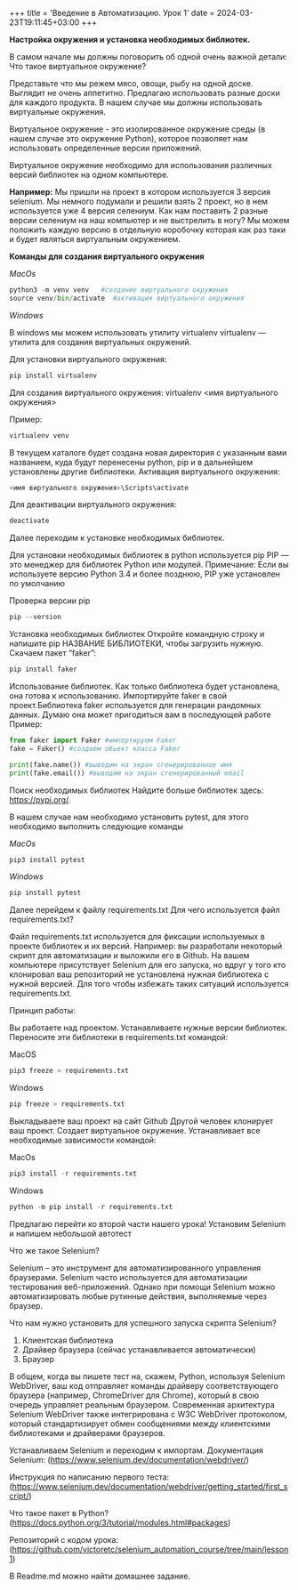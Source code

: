 +++
title = 'Введение в Автоматизацию. Урок 1'
date = 2024-03-23T19:11:45+03:00
+++

**Настройка окружения и установка необходимых библиотек.**

В самом начале мы должны поговорить об одной очень важной детали:
Что такое виртуальное окружение?

Представьте что мы режем мясо, овощи, рыбу на одной доске. Выглядит не очень аппетитно. Предлагаю использовать разные доски для каждого продукта. В нашем случае мы должны использовать виртуальные окружения. 

Виртуальное окружение - это изолированное окружение среды (в нашем случае это окружение Python), которое позволяет нам использовать определенные версии приложений.

Виртуальное окружение необходимо для использования различных версий библиотек на одном компьютере.

**Например:** Мы пришли на  проект в котором используется 3 версия selenium. Мы немного подумали и решили взять 2 проект, но в нем используется уже 4 версия селениум. Как нам поставить 2 разные версии селениум на наш компьютер и не выстрелить в ногу? Мы можем положить каждую версию в отдельную коробочку которая как раз таки и будет являться виртуальным окружением.

**Команды для создания виртуального окружения**

*MacOs*

```python
python3 -m venv venv   #создание виртуального окружения 
source venv/bin/activate  #активация виртуального окружения
```

*Windows*

В windows мы можем использовать утилиту virtualenv
virtualenv — утилита для создания виртуальных окружений.

Для установки виртуального окружения:

```python
pip install virtualenv
```

Для создания виртуального окружения:
virtualenv <имя виртуального окружения>

Пример:
```python
virtualenv venv
```
В текущем каталоге будет создана новая директория с указанным вами названием, куда будут перенесены python, pip и в дальнейшем установлены другие библиотеки.
Активация виртуального окружения:

```python
<имя виртуального окружения>\Scripts\activate
```

Для деактивации виртуального окружения:
```python
deactivate
```

Далее переходим к установке необходимых библиотек.

Для установки необходимых библиотек в python используется pip
PIP — это менеджер для библиотек Python или модулей.
Примечание: Если вы используете версию Python 3.4 и более позднюю, PIP уже установлен по умолчанию

Проверка версии pip
```python
pip --version
```

Установка необходимых библиотек
Откройте командную строку и напишите pip НАЗВАНИЕ БИБЛИОТЕКИ, чтобы загрузить нужную.
Скачаем пакет “faker”:
```python
pip install faker 
```

Использование библиотек. Как только библиотека будет установлена, она готова к использованию. Импортируйте faker в свой проект.Библиотека faker используется для генерации рандомных данных. Думаю она может пригодиться вам в последующей работе
Пример:

```python
from faker import Faker #импортируем Faker
fake = Faker() #создаем обьект класса Faker

print(fake.name()) #выводим на экран сгенерированное имя
print(fake.email()) #выводим на экран сгенерированный email 
```

Поиск необходимых библиотек
Найдите больше библиотек здесь: https://pypi.org/.

В нашем случае нам необходимо установить pytest, для этого необходимо выполнить следующие команды

*MacOs*

```python
pip3 install pytest 
```

*Windows*

```python
pip install pytest 
```

Далее перейдем к файлу requirements.txt
Для чего используется файл requirements.txt?

Файл requirements.txt используется для фиксации используемых в проекте библиотек и их версий. Например: вы разработали некоторый скрипт для автоматизации и выложили его в Github. На вашем компьютере присутствует Selenium для его запуска, но вдруг у того кто клонировал ваш репозиторий не установлена нужная библиотека с нужной версией. Для того чтобы избежать таких ситуаций используется requirements.txt. 

Принцип работы:

Вы работаете над проектом. Устанавливаете нужные версии библиотек. Переносите эти библиотеки в requirements.txt командой:

MacOS 
```python
pip3 freeze > requirements.txt
```


Windows 
```python
pip freeze > requirements.txt
```


Выкладываете ваш проект на сайт Github
Другой человек клонирует ваш проект. Создает виртуальное окружение. Устанавливает все необходимые зависимости командой:

MacOs 
```python
pip3 install -r requirements.txt
```

Windows 
```python
python -m pip install -r requirements.txt 
```

Предлагаю перейти ко второй части нашего урока!
Установим Selenium и напишем небольшой автотест

Что же такое Selenium?

Selenium – это инструмент для автоматизированного управления браузерами.
Selenium часто используется для автоматизации тестирования веб-приложений. Однако при помощи Selenium можно автоматизировать любые рутинные действия, выполняемые через браузер.

Что нам нужно установить для успешного запуска скрипта Selenium?
1. Клиентская библиотека
2. Драйвер браузера (сейчас устанавливается автоматически)
3. Браузер 

В общем, когда вы пишете тест на, скажем, Python, используя Selenium WebDriver, ваш код отправляет команды драйверу соответствующего браузера (например, ChromeDriver для Chrome), который в свою очередь управляет реальным браузером. Современная архитектура Selenium WebDriver также интегрирована с W3C WebDriver протоколом, который стандартизирует обмен сообщениями между клиентскими библиотеками и драйверами браузеров.

Устанавливаем Selenium и переходим к импортам. 
Документация Selenium: (<https://www.selenium.dev/documentation/webdriver/>)

Инструкция по написанию первого теста: 
(<https://www.selenium.dev/documentation/webdriver/getting_started/first_script/>)

Что такое пакет в Python?
(<https://docs.python.org/3/tutorial/modules.html#packages>)

Репозиторий с кодом урока: (<https://github.com/victoretc/selenium_automation_course/tree/main/lesson1>)

В Readme.md можно найти домашнее задание.
